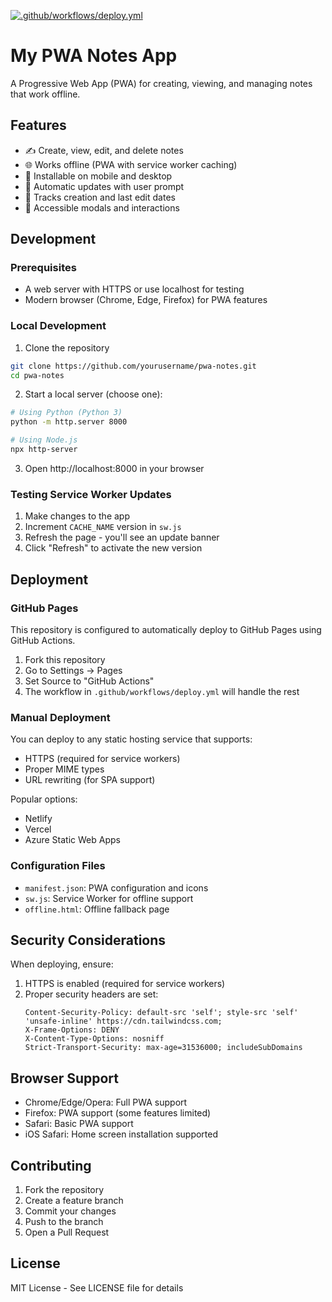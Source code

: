 [![.github/workflows/deploy.yml](https://github.com/TENTHER101/My-Notes/actions/workflows/deploy.yml/badge.svg)](https://github.com/TENTHER101/My-Notes/actions/workflows/deploy.yml)

# My PWA Notes App

A Progressive Web App (PWA) for creating, viewing, and managing notes that work offline.

## Features
- ✍️ Create, view, edit, and delete notes
- 🌐 Works offline (PWA with service worker caching)
- 📱 Installable on mobile and desktop
- 🔄 Automatic updates with user prompt
- 📅 Tracks creation and last edit dates
- 🎯 Accessible modals and interactions

## Development

### Prerequisites
- A web server with HTTPS or use localhost for testing
- Modern browser (Chrome, Edge, Firefox) for PWA features

### Local Development
1. Clone the repository
```bash
git clone https://github.com/yourusername/pwa-notes.git
cd pwa-notes
```

2. Start a local server (choose one):
```bash
# Using Python (Python 3)
python -m http.server 8000

# Using Node.js
npx http-server
```

3. Open http://localhost:8000 in your browser

### Testing Service Worker Updates
1. Make changes to the app
2. Increment `CACHE_NAME` version in `sw.js`
3. Refresh the page - you'll see an update banner
4. Click "Refresh" to activate the new version

## Deployment

### GitHub Pages
This repository is configured to automatically deploy to GitHub Pages using GitHub Actions.

1. Fork this repository
2. Go to Settings → Pages
3. Set Source to "GitHub Actions"
4. The workflow in `.github/workflows/deploy.yml` will handle the rest

### Manual Deployment
You can deploy to any static hosting service that supports:
- HTTPS (required for service workers)
- Proper MIME types
- URL rewriting (for SPA support)

Popular options:
- Netlify
- Vercel
- Azure Static Web Apps

### Configuration Files
- `manifest.json`: PWA configuration and icons
- `sw.js`: Service Worker for offline support
- `offline.html`: Offline fallback page

## Security Considerations
When deploying, ensure:
1. HTTPS is enabled (required for service workers)
2. Proper security headers are set:
   ```
   Content-Security-Policy: default-src 'self'; style-src 'self' 'unsafe-inline' https://cdn.tailwindcss.com;
   X-Frame-Options: DENY
   X-Content-Type-Options: nosniff
   Strict-Transport-Security: max-age=31536000; includeSubDomains
   ```

## Browser Support
- Chrome/Edge/Opera: Full PWA support
- Firefox: PWA support (some features limited)
- Safari: Basic PWA support
- iOS Safari: Home screen installation supported

## Contributing
1. Fork the repository
2. Create a feature branch
3. Commit your changes
4. Push to the branch
5. Open a Pull Request

## License
MIT License - See LICENSE file for details
